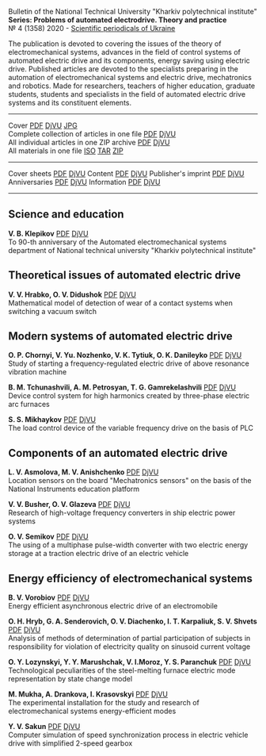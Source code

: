 Bulletin of the National Technical University "Kharkiv polytechnical institute"  
**Series: Problems of automated electrodrive. Theory and practice**  
№ 4 (1358) 2020 - [Scientific periodicals of Ukraine](http://journals.uran.ua/index.php/2079-8024/)

The publication is devoted to covering the issues of the theory of electromechanical systems, advances in the field of control systems of automated electric drive and its components, energy saving using electric drive.
Published articles are devoted to the specialists preparing in the automation of electromechanical systems and electric drive, mechatronics and robotics.
Made for researchers, teachers of higher education, graduate students, students and specialists in the field of automated electric drive systems and its constituent elements.

---

Cover [PDF][CoverPDF] [DjVU][CoverDjVU] [JPG][CoverJPG]  
Complete collection of articles in one file [PDF][fullPDF] [DjVU][fullDjVU]  
All individual articles in one ZIP archive [PDF][zipPDF] [DjVU][zipDjVU]  
All materials in one file [ISO][isoALL] [TAR][tarALL] [ZIP][zipALL]

---

Cover sheets [PDF][p001] [DjVU][d001] Content [PDF][p14] [DjVU][d14] Publisher's imprint [PDF][p16] [DjVU][d16]  
Anniversaries [PDF][p13] [DjVU][d13] Information [PDF][p15] [DjVU][d15]

---

## Science and education ##

**V. B. Klepikov** [PDF][p00] [DjVU][d00]  
To 90-th anniversary of the Automated electromechanical systems department of National technical university "Kharkiv polytechnical institute"

## Theoretical issues of automated electric drive ##

**V. V. Hrabko, O. V. Didushok** [PDF][p01] [DjVU][d01]  
Mathematical model of detection of wear of a contact systems when switching a vacuum switch

## Modern systems of automated electric drive ##

**O. P. Chornyi, V. Yu. Nozhenko, V. K. Tytiuk, O. K. Danileyko** [PDF][p02] [DjVU][d02]  
Study of starting a frequency-regulated electric drive of above resonance vibration machine

**B. M. Tchunashvili, A. M. Petrosyan, T. G. Gamrekelashvili** [PDF][p03] [DjVU][d04]  
Device control system for high harmonics created by three-phase electric arc furnaces

**S. S. Mikhaykov** [PDF][p04] [DjVU][d04]  
The load control device of the variable frequency drive on the basis of PLC

## Components of an automated electric drive ##

**L. V. Asmolova, M. V. Anishchenko** [PDF][p05] [DjVU][d05]  
Location sensors on the board "Mechatronics sensors" on the basis of the National Instruments education platform

**V. V. Busher, O. V. Glazeva** [PDF][p06] [DjVU][d06]  
Research of high-voltage frequency converters in ship electric power systems

**O. V. Semikov** [PDF][p07] [DjVU][d07]  
The using of a multiphase pulse-width converter with two electric energy storage at a traction electric drive of an electric vehicle

## Energy efficiency of electromechanical systems ##

**B. V. Vorobiov** [PDF][p08] [DjVU][d08]  
Energy efficient asynchronous electric drive of an electromobile

**O. H. Hryb, G. A. Senderovich, O. V. Diachenko, I. T. Karpaliuk, S. V. Shvets** [PDF][p09] [DjVU][d09]  
Analysis of methods of determination of partial participation of subjects in responsibility for violation of electricity quality on sinusoid current voltage

**O. Y. Lozynskyi, Y. Y. Marushchak, V. I.Moroz, Y. S. Paranchuk** [PDF][p10] [DjVU][d10]  
Technological peculiarities of the steel-melting furnace electric mode representation by state change model

**M. Mukha, A. Drankova, I. Krasovskyi** [PDF][p11] [DjVU][d11]  
The experimental installation for the study and research of electromechanical systems energy-efficient modes

**Y. V. Sakun** [PDF][p12] [DjVU][d12]  
Computer simulation of speed synchronization process in electric vehicle drive with simplified 2-speed gearbox

[CoverPDF]: paep2020_04_1358_cover.pdf
[CoverDjVU]: paep2020_04_1358_cover.djvu
[CoverJPG]: paep2020_04_1358_cover.jpg
[fullPDF]: paep2020_04_1358.pdf
[fullDjVU]: paep2020_04_1358.djvu
[zipPDF]: paep2020_04_1358_pdf.zip
[zipDjVU]: paep2020_04_1358_djvu.zip
[isoALL]: paep2020_04_1358.iso
[zipALL]: paep2020_04_1358.zip
[tarALL]: paep2020_04_1358.tar.gz
[p001]:  pdf/00_1_Titul.pdf
[d001]: djvu/00_1_Titul.djvu
[p00]:  pdf/00_Klepikov.pdf
[d00]: djvu/00_Klepikov.djvu
[p01]:  pdf/01_HrabkoDidushok.pdf
[d01]: djvu/01_HrabkoDidushok.djvu
[p02]:  pdf/02_ChornyiNozhenkoTytiukDanileyko.pdf
[d02]: djvu/02_ChornyiNozhenkoTytiukDanileyko.djvu
[p03]:  pdf/03_TchunashviliPetrosyanGamrekelashvili.pdf
[d03]: djvu/03_TchunashviliPetrosyanGamrekelashvili.djvu
[p04]:  pdf/04_Mikhaykov.pdf
[d04]: djvu/04_Mikhaykov.djvu
[p05]:  pdf/05_AsmolovaAnishchenko.pdf
[d05]: djvu/05_AsmolovaAnishchenko.djvu
[p06]:  pdf/06_BusherGlazeva.pdf
[d06]: djvu/06_BusherGlazeva.djvu
[p07]:  pdf/07_Semikov.pdf
[d07]: djvu/07_Semikov.djvu
[p08]:  pdf/08_Vorobiov.pdf
[d08]: djvu/08_Vorobiov.djvu
[p09]:  pdf/09_HrybSenderovichDiachenkoKarpaliukShvets.pdf
[d09]: djvu/09_HrybSenderovichDiachenkoKarpaliukShvets.djvu
[p10]:  pdf/10_LozynskyiMarushchakMorozParanchuk.pdf
[d10]: djvu/10_LozynskyiMarushchakMorozParanchuk.djvu
[p11]:  pdf/11_MukhaDrankovaKrasovskyi.pdf
[d11]: djvu/11_MukhaDrankovaKrasovskyi.djvu
[p12]:  pdf/12_Sakun.pdf
[d12]: djvu/12_Sakun.djvu
[p13]:  pdf/13_Anniversaries.pdf
[d13]: djvu/13_Anniversaries.djvu
[p14]:  pdf/14_Contents.pdf
[d14]: djvu/14_Contents.djvu
[p15]:  pdf/15_Informations.pdf
[d15]: djvu/15_Informations.djvu
[p16]:  pdf/16_Imprint.pdf
[d16]: djvu/16_Imprint.djvu
